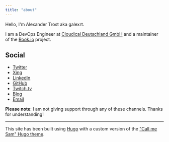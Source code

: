 ```yaml
---
title: "about"
---
```


Hello, I'm Alexander Trost aka galexrt.

I am a DevOps Engineer at [Cloudical Deutschland GmbH](https://cloudical.io/) and a maintainer of the [Rook.io](https://rook.io/) project.

## Social

* [Twitter](https://twitter.com/galexrt)
* [Xing](https://www.xing.com/profile/Alexander_Trost18/cv)
* [LinkedIn](https://www.linkedin.com/in/alexander-trost/)
* [GitHub](https://github.com/galexrt)
* [Twitch.tv](https://twitch.tv/galexrt)
* [Blog](https://edenmal.moe/)
* [Email](mailto:galexrt@googlemail.com)

**Please note**: I am not giving support through any of these channels. Thanks for understanding!

***

This site has been built using [Hugo](https://gohugo.io/) with a custom version of the ["Call me Sam" Hugo theme](https://github.com/victoriadrake/hugo-theme-sam).
